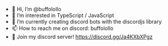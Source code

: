 - 👋 Hi, I’m @buffolollo
- 👀 I’m interested in TypeScript / JavaScript
- 🌱 I’m currently creating discord bots with the discordjs library
- 📫 How to reach me on discord: buffolollo
- 🌆 Join my discord server! https://discord.gg/Ja4KXbXPgz

<!---
buffolollo/buffolollo is a ✨ special ✨ repository because its `README.md` (this file) appears on your GitHub profile.
You can click the Preview link to take a look at your changes.
--->
